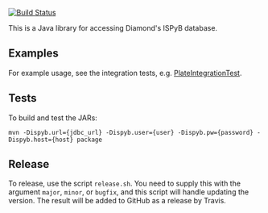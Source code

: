 [![Build Status](https://travis-ci.org/DiamondLightSource/gda-ispyb-api.svg?branch=master)](https://travis-ci.org/DiamondLightSource/gda-ispyb-api)

This is a Java library for accessing Diamond's ISPyB database.

Examples
--------

For example usage, see the integration tests, e.g. [PlateIntegrationTest](https://github.com/DiamondLightSource/gda-ispyb-api/blob/master/src/test/java/uk/ac/diamond/ispyb/test/PlateIntegrationTest.java).

Tests
-----

To build and test the JARs:

```
mvn -Dispyb.url={jdbc_url} -Dispyb.user={user} -Dispyb.pw={password} -Dispyb.host={host} package
```

Release
-------

To release, use the script `release.sh`. You need to supply this with the argument `major`, `minor`, or `bugfix`, and this script will handle updating the version. The result will be added to GitHub as a release by Travis.
